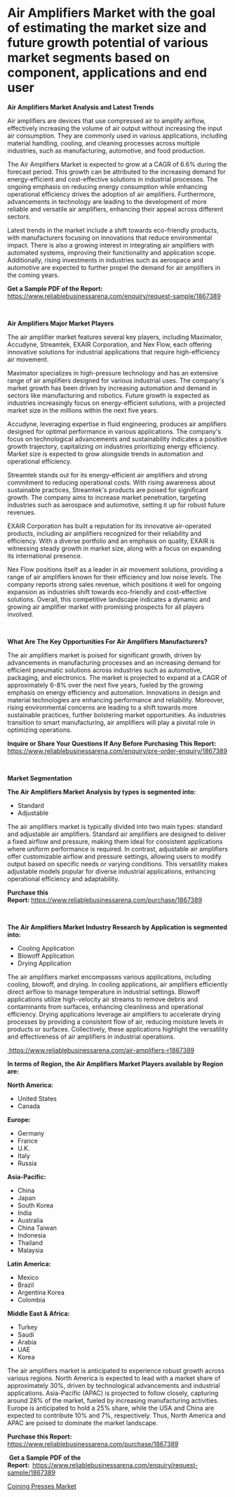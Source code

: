 <p><h1>Air Amplifiers Market with the goal of estimating the market size and future growth potential of various market segments based on component, applications and end user</h1></p><p><strong>Air Amplifiers Market Analysis and Latest Trends</strong></p>
<p><p>Air amplifiers are devices that use compressed air to amplify airflow, effectively increasing the volume of air output without increasing the input air consumption. They are commonly used in various applications, including material handling, cooling, and cleaning processes across multiple industries, such as manufacturing, automotive, and food production.</p><p>The Air Amplifiers Market is expected to grow at a CAGR of 6.6% during the forecast period. This growth can be attributed to the increasing demand for energy-efficient and cost-effective solutions in industrial processes. The ongoing emphasis on reducing energy consumption while enhancing operational efficiency drives the adoption of air amplifiers. Furthermore, advancements in technology are leading to the development of more reliable and versatile air amplifiers, enhancing their appeal across different sectors.</p><p>Latest trends in the market include a shift towards eco-friendly products, with manufacturers focusing on innovations that reduce environmental impact. There is also a growing interest in integrating air amplifiers with automated systems, improving their functionality and application scope. Additionally, rising investments in industries such as aerospace and automotive are expected to further propel the demand for air amplifiers in the coming years.</p></p>
<p><strong>Get a Sample PDF of the Report:&nbsp;</strong> <a href="https://www.reliablebusinessarena.com/enquiry/request-sample/1867389?utm_campaign=2318&utm_medium=2&utm_source=Github&utm_content=ia&utm_term=19022025&utm_id=air-amplifiers">https://www.reliablebusinessarena.com/enquiry/request-sample/1867389</a></p>
<p>&nbsp;</p>
<p><strong>Air Amplifiers Major Market Players</strong></p>
<p><p>The air amplifier market features several key players, including Maximator, Accudyne, Streamtek, EXAIR Corporation, and Nex Flow, each offering innovative solutions for industrial applications that require high-efficiency air movement.</p><p>Maximator specializes in high-pressure technology and has an extensive range of air amplifiers designed for various industrial uses. The company's market growth has been driven by increasing automation and demand in sectors like manufacturing and robotics. Future growth is expected as industries increasingly focus on energy-efficient solutions, with a projected market size in the millions within the next five years.</p><p>Accudyne, leveraging expertise in fluid engineering, produces air amplifiers designed for optimal performance in various applications. The company's focus on technological advancements and sustainability indicates a positive growth trajectory, capitalizing on industries prioritizing energy efficiency. Market size is expected to grow alongside trends in automation and operational efficiency.</p><p>Streamtek stands out for its energy-efficient air amplifiers and strong commitment to reducing operational costs. With rising awareness about sustainable practices, Streamtek's products are poised for significant growth. The company aims to increase market penetration, targeting industries such as aerospace and automotive, setting it up for robust future revenues.</p><p>EXAIR Corporation has built a reputation for its innovative air-operated products, including air amplifiers recognized for their reliability and efficiency. With a diverse portfolio and an emphasis on quality, EXAIR is witnessing steady growth in market size, along with a focus on expanding its international presence.</p><p>Nex Flow positions itself as a leader in air movement solutions, providing a range of air amplifiers known for their efficiency and low noise levels. The company reports strong sales revenue, which positions it well for ongoing expansion as industries shift towards eco-friendly and cost-effective solutions. Overall, this competitive landscape indicates a dynamic and growing air amplifier market with promising prospects for all players involved.</p></p>
<p>&nbsp;</p>
<p><strong>What Are The Key Opportunities For Air Amplifiers Manufacturers?</strong></p>
<p><p>The air amplifiers market is poised for significant growth, driven by advancements in manufacturing processes and an increasing demand for efficient pneumatic solutions across industries such as automotive, packaging, and electronics. The market is projected to expand at a CAGR of approximately 6-8% over the next five years, fueled by the growing emphasis on energy efficiency and automation. Innovations in design and material technologies are enhancing performance and reliability. Moreover, rising environmental concerns are leading to a shift towards more sustainable practices, further bolstering market opportunities. As industries transition to smart manufacturing, air amplifiers will play a pivotal role in optimizing operations.</p></p>
<p><strong>Inquire or Share Your Questions If Any Before Purchasing This Report:</strong> <a href="https://www.reliablebusinessarena.com/enquiry/pre-order-enquiry/1867389?utm_campaign=2318&utm_medium=2&utm_source=Github&utm_content=ia&utm_term=19022025&utm_id=air-amplifiers">https://www.reliablebusinessarena.com/enquiry/pre-order-enquiry/1867389</a></p>
<p>&nbsp;</p>
<p><strong>Market Segmentation</strong></p>
<p><strong>The Air Amplifiers Market Analysis by types is segmented into:</strong></p>
<p><ul><li>Standard</li><li>Adjustable</li></ul></p>
<p><p>The air amplifiers market is typically divided into two main types: standard and adjustable air amplifiers. Standard air amplifiers are designed to deliver a fixed airflow and pressure, making them ideal for consistent applications where uniform performance is required. In contrast, adjustable air amplifiers offer customizable airflow and pressure settings, allowing users to modify output based on specific needs or varying conditions. This versatility makes adjustable models popular for diverse industrial applications, enhancing operational efficiency and adaptability.</p></p>
<p><strong>Purchase this Report:&nbsp;</strong><a href="https://www.reliablebusinessarena.com/purchase/1867389?utm_campaign=2318&utm_medium=2&utm_source=Github&utm_content=ia&utm_term=19022025&utm_id=air-amplifiers">https://www.reliablebusinessarena.com/purchase/1867389</a></p>
<p>&nbsp;</p>
<p><strong>The Air Amplifiers Market Industry Research by Application is segmented into:</strong></p>
<p><ul><li>Cooling Application</li><li>Blowoff Application</li><li>Drying Application</li></ul></p>
<p><p>The air amplifiers market encompasses various applications, including cooling, blowoff, and drying. In cooling applications, air amplifiers efficiently direct airflow to manage temperature in industrial settings. Blowoff applications utilize high-velocity air streams to remove debris and contaminants from surfaces, enhancing cleanliness and operational efficiency. Drying applications leverage air amplifiers to accelerate drying processes by providing a consistent flow of air, reducing moisture levels in products or surfaces. Collectively, these applications highlight the versatility and effectiveness of air amplifiers in industrial operations.</p></p>
<p><a href="https://www.reliablebusinessarena.com/air-amplifiers-r1867389?utm_campaign=2318&utm_medium=2&utm_source=Github&utm_content=ia&utm_term=19022025&utm_id=air-amplifiers">&nbsp;https://www.reliablebusinessarena.com/air-amplifiers-r1867389</a></p>
<p><strong>In terms of Region, the Air Amplifiers Market Players available by Region are:</strong></p>
<p>
    <p> <strong> North America: </strong>
        <ul>
            <li>United States</li>
            <li>Canada</li>
        </ul>
        </p> 
    <p> <strong> Europe: </strong>
        <ul>
            <li>Germany</li>
            <li>France</li>
            <li>U.K.</li>
            <li>Italy</li>
            <li>Russia</li>
        </ul>
        </p> 
    <p> <strong> Asia-Pacific: </strong>
        <ul>
            <li>China</li>
            <li>Japan</li>
            <li>South Korea</li>
            <li>India</li>
            <li>Australia</li>
            <li>China Taiwan</li>
            <li>Indonesia</li>
            <li>Thailand</li>
            <li>Malaysia</li>
        </ul>
        </p> 
    <p> <strong> Latin America: </strong>
        <ul>
            <li>Mexico</li>
            <li>Brazil</li>
            <li>Argentina Korea</li>
            <li>Colombia</li>
        </ul>
        </p> 
    <p> <strong> Middle East & Africa: </strong>
        <ul>
            <li>Turkey</li>
            <li>Saudi</li>
            <li>Arabia</li>
            <li>UAE</li>
            <li>Korea</li>
        </ul>
    </p>
    </p>
<p><p>The air amplifiers market is anticipated to experience robust growth across various regions. North America is expected to lead with a market share of approximately 30%, driven by technological advancements and industrial applications. Asia-Pacific (APAC) is projected to follow closely, capturing around 28% of the market, fueled by increasing manufacturing activities. Europe is anticipated to hold a 25% share, while the USA and China are expected to contribute 10% and 7%, respectively. Thus, North America and APAC are poised to dominate the market landscape.</p></p>
<p><strong>Purchase this Report: </strong><a href="https://www.reliablebusinessarena.com/purchase/1867389?utm_campaign=2318&utm_medium=2&utm_source=Github&utm_content=ia&utm_term=19022025&utm_id=air-amplifiers">https://www.reliablebusinessarena.com/purchase/1867389</a></p>
<p>&nbsp;<strong>Get a Sample PDF of the Report:&nbsp;&nbsp;</strong><a href="https://www.reliablebusinessarena.com/enquiry/request-sample/1867389?utm_campaign=2318&utm_medium=2&utm_source=Github&utm_content=ia&utm_term=19022025&utm_id=air-amplifiers">https://www.reliablebusinessarena.com/enquiry/request-sample/1867389</a></p>
<p><strong></strong></p>
<p><p><a href="https://github.com/arvelm4nthig/Market-Research-Report-List-1/blob/main/coining-presses-market.md?utm_campaign=2318&utm_medium=2&utm_source=Github&utm_content=ia&utm_term=19022025&utm_id=air-amplifiers">Coining Presses Market</a></p></p>